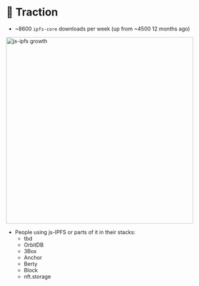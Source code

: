 # 🚜 Traction

* ~8600 `ipfs-core` downloads per week (up from ~4500 12 months ago)

<img src="https://raw.githubusercontent.com/achingbrain/ipfs-althing-talk/master/public/slides/growth.png" alt="js-ipfs growth" width="500" />

* People using js-IPFS or parts of it in their stacks:
  * tbd
  * OrbitDB
  * 3Box
  * Anchor
  * Berty
  * Block
  * nft.storage
